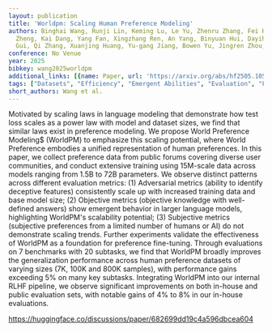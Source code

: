```yaml
---
layout: publication
title: 'Worldpm: Scaling Human Preference Modeling'
authors: Binghai Wang, Runji Lin, Keming Lu, Le Yu, Zhenru Zhang, Fei Huang, Chujie
  Zheng, Kai Dang, Yang Fan, Xingzhang Ren, An Yang, Binyuan Hui, Dayiheng Liu, Tao
  Gui, Qi Zhang, Xuanjing Huang, Yu-gang Jiang, Bowen Yu, Jingren Zhou, Junyang Lin
conference: No Venue
year: 2025
bibkey: wang2025worldpm
additional_links: [{name: Paper, url: 'https://arxiv.org/abs/hf2505.10527'}]
tags: ["Datasets", "Efficiency", "Emergent Abilities", "Evaluation", "Fine-Tuning", "Reinforcement Learning", "Security", "Training Techniques"]
short_authors: Wang et al.
---
```

Motivated by scaling laws in language modeling that demonstrate how test loss scales as a power law with model and dataset sizes, we find that similar laws exist in preference modeling. We propose World Preference Modeling$ (WorldPM) to emphasize this scaling potential, where World Preference embodies a unified representation of human preferences. In this paper, we collect preference data from public forums covering diverse user communities, and conduct extensive training using 15M-scale data across models ranging from 1.5B to 72B parameters. We observe distinct patterns across different evaluation metrics: (1) Adversarial metrics (ability to identify deceptive features) consistently scale up with increased training data and base model size; (2) Objective metrics (objective knowledge with well-defined answers) show emergent behavior in larger language models, highlighting WorldPM's scalability potential; (3) Subjective metrics (subjective preferences from a limited number of humans or AI) do not demonstrate scaling trends. Further experiments validate the effectiveness of WorldPM as a foundation for preference fine-tuning. Through evaluations on 7 benchmarks with 20 subtasks, we find that WorldPM broadly improves the generalization performance across human preference datasets of varying sizes (7K, 100K and 800K samples), with performance gains exceeding 5% on many key subtasks. Integrating WorldPM into our internal RLHF pipeline, we observe significant improvements on both in-house and public evaluation sets, with notable gains of 4% to 8% in our in-house evaluations.

https://huggingface.co/discussions/paper/682699dd19c4a596dbcea604